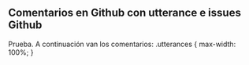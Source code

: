 ## Comentarios en Github con utterance e issues Github

Prueba. A continuación van los comentarios: 
 .utterances {
      max-width: 100%;
 }
<script src="https://utteranc.es/client.js"
        repo="ucerotk/prueba"
        issue-term="title"
        theme="github-dark"
        crossorigin="anonymous"
        async>
</script>
